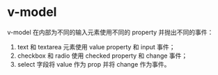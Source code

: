 # v-model

v-model 在内部为不同的输入元素使用不同的 property 并抛出不同的事件：

1. text 和 textarea 元素使用 value property 和 input 事件；
2. checkbox 和 radio 使用 checked property 和 change 事件；
3. select 字段将 value 作为 prop 并将 change 作为事件。